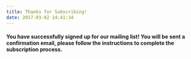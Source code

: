 ```yaml
---
title: Thanks for Subscribing!
date: 2017-03-02 14:41:34
---
```


#### You have successfully signed up for our mailing list! You will be sent a confirmation email, please follow the instructions to complete the subscription process.
